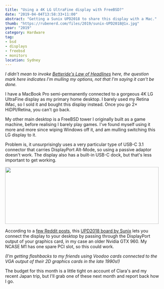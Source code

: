 ```yaml
---
title: "Using a 4K LG UltraFine display with FreeBSD?"
date: "2019-04-04T13:58:33+11:00"
abstract: "Getting a Sunix UPD2018 to share this display with a Mac."
thumb: "https://rubenerd.com/files/2019/sunix-UPD2018@1x.jpg"
year: "2019"
category: Hardware
tag:
- bsd
- displays
- freebsd
- monitors
location: Sydney
---
```

*I didn’t mean to invoke [Betteride's Law of Headlines] here, the question mark here indicates I'm mulling my options, not that I'm saying it can't be done.*

I have a MacBook Pro semi-permanently connected to a gorgeous 4K LG UltraFine display as my primary home desktop. I barely used my Retina iMac, so I sold it and bought this display instead. Once you go 2× HiDPI/Retina, you can't go back.

My other main desktop is a FreeBSD tower I originally built as a game machine, before realising I barely play games. I've found myself using it more and more since wiping Windows off it, and am mulling switching this LG display to it.

Problem is, it unsurprisingly uses a very particular type of USB-C 3.1 connector that carries DisplayPort Alt-Mode, so using a passive adaptor doesn't work. The display also has a built-in USB-C dock, but that's less important to get working.

<p><img src="https://rubenerd.com/files/2019/sunix-UPD2018@1x.jpg" srcset="https://rubenerd.com/files/2019/sunix-UPD2018@1x.jpg 1x, https://rubenerd.com/files/2019/sunix-UPD2018@2x.jpg 2x" alt="" style="width:500px; height:185px;" /></p>

According to a [few Reddit posts], this [UPD2018 board by Sunix] lets you connect the display to your desktop by passing through the DisplayPort output of your graphics card, in my case an older Nvidia GTX 960. My NCASE M1 has one spare PCI slot, so this could work.

*(I’m getting flashbacks to my friends using Voodoo cards connected to the VGA output of their 2D graphics cards in the late 1990s!)*

The budget for this month is a little tight on account of Clara's and my recent Japan trip, but I'll grab one of these next month and report back how I go.

[Betteride's Law of Headlines]: https://rubenerd.com/considered-harmful-is-considered-harmful/ "Rubenerd Law of Headlines"
[few Reddit posts]: https://www.reddit.com/r/apple/comments/5fan7e/lg_ultrafine_4k_compatible_with_windows_10_on_a_pc/db3eikv/ "Rubenerd: LG UltraFine 4K compatible with Windows 10 on a PC?"
[UPD2018 board by Sunix]: http://www.sunixusa.com/product/upd2018/ "UPD2018 - USB 3.1 10G & DisplayPort Alt-Mode PCI Express Host Card with Dual USB Type-C Receptacles (Gen2)"

